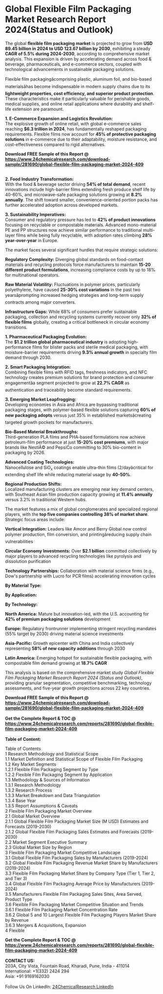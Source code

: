 <h1>Global Flexible Film Packaging Market Research Report 2024(Status and Outlook)</h1><p>The global <strong>flexible film packaging market</strong> is projected to grow from <strong>USD 89.45 billion in 2024 to USD 123.67 billion by 2030</strong>, exhibiting a steady <strong>CAGR of 5.5% during 2024-2030</strong>, according to comprehensive market analysis. This expansion is driven by accelerating demand across food &amp; beverage, pharmaceuticals, and e-commerce sectors, coupled with technological advancements in sustainable packaging solutions.</p><p>Flexible film packagingâcomprising plastic, aluminum foil, and bio-based materialsâhas become indispensable in modern supply chains due to its <strong>lightweight properties, cost efficiency, and superior product protection</strong>. These characteristics make it particularly valuable for perishable goods, medical supplies, and online retail applications where durability and shelf-life extension are paramount.</p><p><strong>1. E-Commerce Expansion and Logistics Revolution:</strong><br>
The explosive growth of online retail, with global e-commerce sales reaching <strong>$6.3 trillion in 2024</strong>, has fundamentally reshaped packaging requirements. Flexible films now account for <strong>45% of protective packaging solutions</strong> in e-commerce due to their adaptability, moisture resistance, and cost-effectiveness compared to rigid alternatives.</p><div><b>Download FREE Sample of this Report @ 
            <a href="https://www.24chemicalresearch.com/download-sample/281690/global-flexible-film-packaging-market-2024-409">
            https://www.24chemicalresearch.com/download-sample/281690/global-flexible-film-packaging-market-2024-409</a></b></div><br><p><strong>2. Food Industry Transformation:</strong><br>
With the food &amp; beverage sector driving <strong>54% of total demand</strong>, recent innovations include high-barrier films extending fresh produce shelf life by 40-60%, and microwave-safe packaging solutions growing at <strong>8.2% annually</strong>. The shift toward smaller, convenience-oriented portion packs has further accelerated adoption across developed markets.</p><p><strong>3. Sustainability Imperatives:</strong><br>
Consumer and regulatory pressure has led to <strong>42% of product innovations</strong> focusing on recyclable or compostable materials. Advanced mono-material PE and PP structures now achieve similar performance to traditional multi-layer films while being fully recyclable, with adoption rates climbing <strong>28% year-over-year</strong> in Europe.</p><p>The market faces several significant hurdles that require strategic solutions:</p><p><strong>Regulatory Complexity:</strong> Diverging global standards on food-contact materials and recycling protocols force manufacturers to maintain <strong>15-20 different product formulations</strong>, increasing compliance costs by up to 18% for multinational operators.</p><p><strong>Raw Material Volatility:</strong> Fluctuations in polymer prices, particularly polyethylene, have caused <strong>25-30% cost variations</strong> in the past two yearsâprompting increased hedging strategies and long-term supply contracts among major converters.</p><p><strong>Infrastructure Gaps:</strong> While 68% of consumers prefer sustainable packaging, collection and recycling systems currently recover only <strong>32% of flexible films</strong> globally, creating a critical bottleneck in circular economy transitions.</p><p><strong>1. Pharmaceutical Packaging Evolution:</strong><br>
The <strong>$1.2 trillion global pharmaceutical industry</strong> is adopting high-performance films for blister packs and sterile medical packaging, with moisture-barrier requirements driving <strong>9.3% annual growth</strong> in specialty film demand through 2030.</p><p><strong>2. Smart Packaging Integration:</strong><br>
Combining flexible films with RFID tags, freshness indicators, and NFC technology creates premium solutions for brand protection and consumer engagementâa segment projected to grow at <strong>22.7% CAGR</strong> as authentication and traceability become standard requirements.</p><p><strong>3. Emerging Market Leapfrogging:</strong><br>
Developing economies in Asia and Africa are bypassing traditional packaging stages, with polymer-based flexible solutions capturing <strong>60% of new packaging adopts</strong> versus just 35% in established marketsâcreating targeted growth pockets for manufacturers.</p><p><strong>Bio-Based Material Breakthroughs:</strong><br>
	Third-generation PLA films and PHA-based formulations now achieve petroleum-film performance at just <strong>15-20% cost premiums</strong>, with major brands like NestlÃ© and PepsiCo committing to 30% bio-content in packaging by 2026.</p><p><strong>Advanced Coating Technologies:</strong><br>
	Nanocellulose and SiO<sub>x</sub> coatings enable ultra-thin films (2/dayâcritical for extending shelf life while reducing material usage by <strong>40-50%</strong>.</p><p><strong>Regional Production Shifts:</strong><br>
	Localized manufacturing clusters are emerging near key demand centers, with Southeast Asian film production capacity growing at <strong>11.4% annually</strong> versus 3.2% in traditional Western hubs.</p><p>The market features a mix of global conglomerates and specialized regional players, with the <strong>top five companies controlling 38% of market share</strong>. Strategic focus areas include:</p><p><strong>Vertical Integration:</strong> Leaders like Amcor and Berry Global now control polymer production, film conversion, and printingâreducing supply chain vulnerabilities</p><p><strong>Circular Economy Investments:</strong> Over <strong>$2.1 billion</strong> committed collectively by major players to advanced recycling technologies like pyrolysis and dissolution purification</p><p><strong>Technology Partnerships:</strong> Collaboration with material science firms (e.g., Dow's partnership with Lucro for PCR films) accelerating innovation cycles</p><p><strong>By Material Type:</strong></p><p><strong>By Application:</strong></p><p><strong>By Technology:</strong></p><p><strong>North America:</strong> Mature but innovation-led, with the U.S. accounting for <strong>42% of premium packaging solutions</strong> development</p><p><strong>Europe:</strong> Regulatory frontrunner implementing stringent recycling mandates (55% target by 2030) driving material science investments</p><p><strong>Asia-Pacific:</strong> Growth epicenter with China and India collectively representing <strong>58% of new capacity additions</strong> through 2030</p><p><strong>Latin America:</strong> Emerging hotspot for sustainable flexible packaging, with compostable film demand growing at <strong>18.7% CAGR</strong></p><p>This analysis is based on the comprehensive market study <em>Global Flexible Film Packaging Market Research Report 2024 (Status and Outlook)</em>, providing granular segmentation, competitive benchmarking, technology assessments, and five-year growth projections across 22 key countries.</p><div><b>Download FREE Sample of this Report @ 
            <a href="https://www.24chemicalresearch.com/download-sample/281690/global-flexible-film-packaging-market-2024-409">
            https://www.24chemicalresearch.com/download-sample/281690/global-flexible-film-packaging-market-2024-409</a></b></div><br><div><b>Get the Complete Report & TOC @ 
            <a href="https://www.24chemicalresearch.com/reports/281690/global-flexible-film-packaging-market-2024-409">
            https://www.24chemicalresearch.com/reports/281690/global-flexible-film-packaging-market-2024-409</a></b></div><br>
            <b>Table of Content:</b><p>Table of Contents<br />
 1 Research Methodology and Statistical Scope<br />
 1.1 Market Definition and Statistical Scope of Flexible Film Packaging<br />
 1.2 Key Market Segments<br />
 1.2.1 Flexible Film Packaging Segment by Type<br />
 1.2.2 Flexible Film Packaging Segment by Application<br />
 1.3 Methodology & Sources of Information<br />
 1.3.1 Research Methodology<br />
 1.3.2 Research Process<br />
 1.3.3 Market Breakdown and Data Triangulation<br />
 1.3.4 Base Year<br />
 1.3.5 Report Assumptions & Caveats<br />
 2 Flexible Film Packaging Market Overview<br />
 2.1 Global Market Overview<br />
 2.1.1 Global Flexible Film Packaging Market Size (M USD) Estimates and Forecasts (2019-2030)<br />
 2.1.2 Global Flexible Film Packaging Sales Estimates and Forecasts (2019-2030)<br />
 2.2 Market Segment Executive Summary<br />
 2.3 Global Market Size by Region<br />
 3 Flexible Film Packaging Market Competitive Landscape<br />
 3.1 Global Flexible Film Packaging Sales by Manufacturers (2019-2024)<br />
 3.2 Global Flexible Film Packaging Revenue Market Share by Manufacturers (2019-2024)<br />
 3.3 Flexible Film Packaging Market Share by Company Type (Tier 1, Tier 2, and Tier 3)<br />
 3.4 Global Flexible Film Packaging Average Price by Manufacturers (2019-2024)<br />
 3.5 Manufacturers Flexible Film Packaging Sales Sites, Area Served, Product Type<br />
 3.6 Flexible Film Packaging Market Competitive Situation and Trends<br />
 3.6.1 Flexible Film Packaging Market Concentration Rate<br />
 3.6.2 Global 5 and 10 Largest Flexible Film Packaging Players Market Share by Revenue<br />
 3.6.3 Mergers & Acquisitions, Expansion<br />
 4 Flexible </p><div><b>Get the Complete Report & TOC @ 
            <a href="https://www.24chemicalresearch.com/reports/281690/global-flexible-film-packaging-market-2024-409">
            https://www.24chemicalresearch.com/reports/281690/global-flexible-film-packaging-market-2024-409</a></b></div><br><b>CONTACT US:</b><br>
            203A, City Vista, Fountain Road, Kharadi, Pune, India - 411014<br>
            International: +1(332) 2424 294<br>
            Asia: +91 9169162030 <br><br>
            Follow Us On LinkedIn: <a href="https://www.linkedin.com/company/24chemicalresearch/">24ChemicalResearch LinkedIn</a>